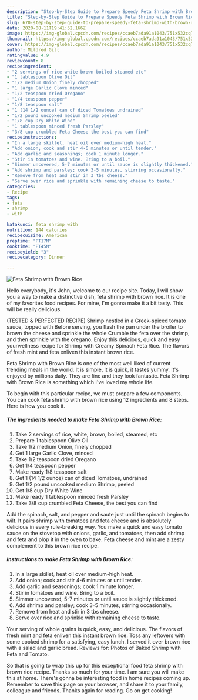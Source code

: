 ```yaml
---
description: "Step-by-Step Guide to Prepare Speedy Feta Shrimp with Brown Rice"
title: "Step-by-Step Guide to Prepare Speedy Feta Shrimp with Brown Rice"
slug: 670-step-by-step-guide-to-prepare-speedy-feta-shrimp-with-brown-rice
date: 2020-08-11T19:41:52.166Z
image: https://img-global.cpcdn.com/recipes/ccaeb7ada91a1043/751x532cq70/feta-shrimp-with-brown-rice-recipe-main-photo.jpg
thumbnail: https://img-global.cpcdn.com/recipes/ccaeb7ada91a1043/751x532cq70/feta-shrimp-with-brown-rice-recipe-main-photo.jpg
cover: https://img-global.cpcdn.com/recipes/ccaeb7ada91a1043/751x532cq70/feta-shrimp-with-brown-rice-recipe-main-photo.jpg
author: Mildred Gill
ratingvalue: 4.9
reviewcount: 8
recipeingredient:
- "2 servings of rice white brown boiled steamed etc"
- "1 tablespoon Olive Oil"
- "1/2 medium Onion finely chopped"
- "1 large Garlic Clove minced"
- "1/2 teaspoon dried Oregano"
- "1/4 teaspoon pepper"
- "1/8 teaspoon salt"
- "1 (14 1/2 ounce) can of diced Tomatoes undrained"
- "1/2 pound uncooked medium Shrimp peeled"
- "1/8 cup Dry White Wine"
- "1 tablespoon minced fresh Parsley"
- "3/8 cup crumbled Feta Cheese the best you can find"
recipeinstructions:
- "In a large skillet, heat oil over medium-high heat."
- "Add onion; cook and stir 4-6 minutes or until tender."
- "Add garlic and seasonings; cook 1 minute longer."
- "Stir in tomatoes and wine. Bring to a boil."
- "Simmer uncovered, 5-7 minutes or until sauce is slightly thickened."
- "Add shrimp and parsley; cook 3-5 minutes, stirring occasionally."
- "Remove from heat and stir in 3 tbs cheese."
- "Serve over rice and sprinkle with remaining cheese to taste."
categories:
- Recipe
tags:
- feta
- shrimp
- with

katakunci: feta shrimp with 
nutrition: 144 calories
recipecuisine: American
preptime: "PT17M"
cooktime: "PT45M"
recipeyield: "3"
recipecategory: Dinner

---
```



![Feta Shrimp with Brown Rice](https://img-global.cpcdn.com/recipes/ccaeb7ada91a1043/751x532cq70/feta-shrimp-with-brown-rice-recipe-main-photo.jpg)

Hello everybody, it's John, welcome to our recipe site. Today, I will show you a way to make a distinctive dish, feta shrimp with brown rice. It is one of my favorites food recipes. For mine, I'm gonna make it a bit tasty. This will be really delicious.

(TESTED &amp; PERFECTED RECIPE) Shrimp nestled in a Greek-spiced tomato sauce, topped with Before serving, you flash the pan under the broiler to brown the cheese and sprinkle the whole Crumble the feta over the shrimp, and then sprinkle with the oregano. Enjoy this delicious, quick and easy yourwellness recipe for Shrimp with Creamy Spinach Feta Rice. The flavors of fresh mint and feta enliven this instant brown rice.

Feta Shrimp with Brown Rice is one of the most well liked of current trending meals in the world. It is simple, it is quick, it tastes yummy. It's enjoyed by millions daily. They are fine and they look fantastic. Feta Shrimp with Brown Rice is something which I've loved my whole life.


To begin with this particular recipe, we must prepare a few components. You can cook feta shrimp with brown rice using 12 ingredients and 8 steps. Here is how you cook it.

<!--inarticleads1-->

##### The ingredients needed to make Feta Shrimp with Brown Rice:

1. Take 2 servings of rice, white, brown, boiled, steamed, etc
1. Prepare 1 tablespoon Olive Oil
1. Take 1/2 medium Onion, finely chopped
1. Get 1 large Garlic Clove, minced
1. Take 1/2 teaspoon dried Oregano
1. Get 1/4 teaspoon pepper
1. Make ready 1/8 teaspoon salt
1. Get 1 (14 1/2 ounce) can of diced Tomatoes, undrained
1. Get 1/2 pound uncooked medium Shrimp, peeled
1. Get 1/8 cup Dry White Wine
1. Make ready 1 tablespoon minced fresh Parsley
1. Take 3/8 cup crumbled Feta Cheese, the best you can find


Add the spinach, salt, and pepper and saute just until the spinach begins to wilt. It pairs shrimp with tomatoes and feta cheese and is absolutely delicious in every rule-breaking way. You make a quick and easy tomato sauce on the stovetop with onions, garlic, and tomatoes, then add shrimp and feta and plop it in the oven to bake. Feta cheese and mint are a zesty complement to this brown rice recipe. 

<!--inarticleads2-->

##### Instructions to make Feta Shrimp with Brown Rice:

1. In a large skillet, heat oil over medium-high heat.
1. Add onion; cook and stir 4-6 minutes or until tender.
1. Add garlic and seasonings; cook 1 minute longer.
1. Stir in tomatoes and wine. Bring to a boil.
1. Simmer uncovered, 5-7 minutes or until sauce is slightly thickened.
1. Add shrimp and parsley; cook 3-5 minutes, stirring occasionally.
1. Remove from heat and stir in 3 tbs cheese.
1. Serve over rice and sprinkle with remaining cheese to taste.


Your serving of whole grains is quick, easy, and delicious. The flavors of fresh mint and feta enliven this instant brown rice. Toss any leftovers with some cooked shrimp for a satisfying, easy lunch. I served it over brown rice with a salad and garlic bread. Reviews for: Photos of Baked Shrimp with Feta and Tomato. 

So that is going to wrap this up for this exceptional food feta shrimp with brown rice recipe. Thanks so much for your time. I am sure you will make this at home. There's gonna be interesting food in home recipes coming up. Remember to save this page on your browser, and share it to your family, colleague and friends. Thanks again for reading. Go on get cooking!
